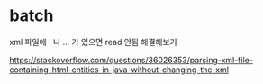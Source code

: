 # batch

xml 파일에 
&nbsp;
나
&hellip;
가 있으면 read 안됨
해결해보기

https://stackoverflow.com/questions/36026353/parsing-xml-file-containing-html-entities-in-java-without-changing-the-xml
